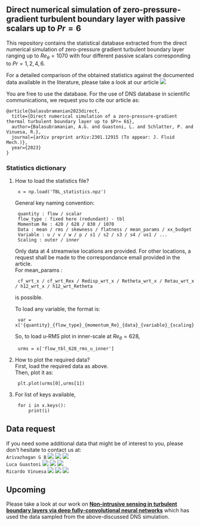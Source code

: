 ## Direct numerical simulation of zero-pressure-gradient turbulent boundary layer with passive scalars up to $`Pr = 6`$ ##

This repository contains the statistical database extracted from the direct numerical simulation of zero-pressure gradient turbulent boundary layer ranging up to $`Re_\theta = 1070`$ with four different passive scalars corresponding to $`Pr=1,2,4,6`$.

For a detailed comparison of the obtained statistics against the documented data available in the literature, please take a look at our article ![](https://img.shields.io/badge/arXiv-4b4b4b?style=flat&logo=arxiv&link=https://arxiv.org/pdf/2301.12915.pdf)


You are free to use the database. For the use of DNS database in scientific communications, we request you to cite our article as:

```
@article{balasubramanian2023direct,
  title={Direct numerical simulation of a zero-pressure-gradient thermal turbulent boundary layer up to $Pr= 6$},
  author={Balasubramanian, A.G. and Guastoni, L. and Schlatter, P. and Vinuesa, R.},
  journal={arXiv preprint arXiv:2301.12915 (To appear: J. Fluid Mech.)},
  year={2023}
} 
```

### Statistics dictionary ###
                
1. How to load the statistics file?

        x = np.load('TBL_statistics.npz')

    General key naming convention:

        quantity : flow / scalar
        flow_type : fixed here (redundant) - tbl
        Momentum Re : 420 / 628 / 830 / 1070
        Data : mean / rms / skewness / flatness / mean_params / xx_budget
        Variable : u / v / w / p / s1 / s2 / s3 / s4 / us1 / ...
        Scaling : outer / inner

    Only data at 4 streamwise locations are provided. For other locations, a request shall be made to the correspondance email provided in the article.\
    For mean_params : 

        cf_wrt_x / cf_wrt_Rex / Redisp_wrt_x / Retheta_wrt_x / Retau_wrt_x / h12_wrt_x / h12_wrt_Retheta
    is possible.

    To load any variable, the format is:
    
        var = x['{quantity}_{flow_type}_{momentum_Re}_{data}_{variable}_{scaling}']

    So, to load u-RMS plot in inner-scale at $Re_\theta = 628$,

        urms = x['flow_tbl_628_rms_u_inner']
        

2. How to plot the required data?\
First, load the required data as above.\
Then, plot it as:

        plt.plot(urms[0],urms[1])

3. For list of keys available,

        for i in x.keys():
            print(i)

## Data request

If you need some additional data that might be of interest to you, please don't hesitate to contact us at:\
``Arivazhagan G B`` ![](https://img.shields.io/badge/Mail-blue?style=flat&logo=microsoftoutlook&link=mailto:argb@mech.kth.se) ![](https://img.shields.io/badge/Scholar-4b4b4b?style=flat&logo=googlescholar&link=https://scholar.google.com/citations?user=xyheRZ8AAAAJ&hl=en) ![](https://img.shields.io/badge/LinkedIn-blue?style=flat&logo=linkedin&link=https://www.linkedin.com/in/arivazhagan-geetha-balasubramanian-648b8567/)\
``Luca Guastoni`` ![](https://img.shields.io/badge/Mail-blue?style=flat&logo=microsoftoutlook&link=mailto:guastoni@mech.kth.se) ![](https://img.shields.io/badge/Scholar-4b4b4b?style=flat&logo=googlescholar&link=https://scholar.google.com/citations?user=CjwzqlcAAAAJ&hl=en) ![](https://img.shields.io/badge/LinkedIn-blue?style=flat&logo=linkedin&link=https://www.linkedin.com/in/lucaguastoni/)\
``Ricardo Vinuesa`` ![](https://img.shields.io/badge/Mail-blue?style=flat&logo=microsoftoutlook&link=mailto:rvinuesa@mech.kth.se) ![](https://img.shields.io/badge/Scholar-4b4b4b?style=flat&logo=googlescholar&link=https://scholar.google.com/citations?user=xxF-4YgAAAAJ&hl=en) ![](https://img.shields.io/badge/LinkedIn-blue?style=flat&logo=linkedin&link=https://www.linkedin.com/in/ricardo-vinuesa-91823918/)

## Upcoming

Please take a look at our work on **[Non-intrusive sensing in turbulent boundary layers via deep fully-convolutional neural networks](https://arxiv.org/pdf/2208.06024)** which has used the data sampled from the above-discussed DNS simulation.
